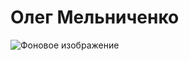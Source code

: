 # Олег Мельниченко

![Фоновое изображение](https://github.com/user-attachments/assets/1ac90d8c-7840-4719-aded-56f6b060f142)
